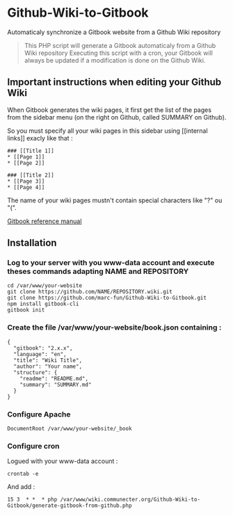 # Github-Wiki-to-Gitbook
Automaticaly synchronize a Gitbook website from a Github Wiki repository

> This PHP script will generate a Gitbook automaticaly from a Github Wiki repository
> Executing this script with a cron, your Gitbook will always be updated if a modification is done on the Github Wiki.

## Important instructions when editing your Github Wiki

When Gitbook generates the wiki pages, it first get the list of the pages from the sidebar menu (on the right on Github, called SUMMARY on Github).

So you must specify all your wiki pages in this sidebar using \[\[internal links\]\] exacly like that :
```
### [[Title 1]]
* [[Page 1]]
* [[Page 2]]

### [[Title 2]]
* [[Page 3]]
* [[Page 4]]
```

The name of your wiki pages mustn't contain special characters like "?" ou "(".

[Gitbook reference manual](https://toolchain.gitbook.com)

## Installation

### Log to your server with you www-data account and execute theses commands adapting NAME and REPOSITORY
```
cd /var/www/your-website
git clone https://github.com/NAME/REPOSITORY.wiki.git
git clone https://github.com/marc-fun/Github-Wiki-to-Gitbook.git
npm install gitbook-cli
gitbook init
```

### Create the file /var/www/your-website/book.json containing :
```
{ 
  "gitbook": "2.x.x",
  "language": "en",
  "title": "Wiki Title",
  "author": "Your name",
  "structure": { 
  	"readme": "README.md",
    "summary": "SUMMARY.md"
  } 
}
```

### Configure Apache

```
DocumentRoot /var/www/your-website/_book
```

### Configure cron

Logued with your www-data account :
```
crontab -e
```
And add :

`15 3  * *  * php /var/www/wiki.communecter.org/Github-Wiki-to-Gitbook/generate-gitbook-from-github.php`
